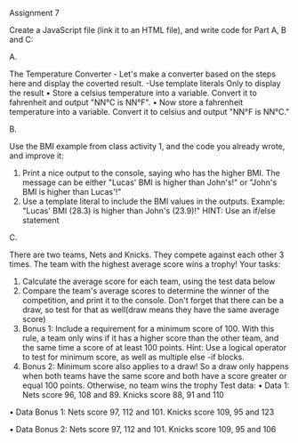Assignment 7

Create a JavaScript file (link it to an HTML file), and write code for Part A, B and C: 

A.

The Temperature Converter - Let's make a converter based on the steps here and display the coverted result. -Use template literals Only to display the result
• Store a celsius temperature into a variable. Convert it to fahrenheit and output "NN°C is NN°F".
• Now store a fahrenheit temperature into a variable. Convert it to celsius and output "NN°F is NN°C."

B.

Use the BMI example from class activity 1, and the code you already wrote, and improve it:
1. Print a nice output to the console, saying who has the higher BMI. The message can be either "Lucas' BMI is higher than John's!" or "John's BMI is higher than Lucas'!"
2. Use a template literal to include the BMI values in the outputs. Example: "Lucas' BMI (28.3) is higher than John's (23.9)!"
HINT: Use an if/else statement

C.

There are two teams, Nets and Knicks. They compete against each other 3 times. The team with the highest average score wins a trophy!
Your tasks:
1. Calculate the average score for each team, using the test data below
2. Compare the team's average scores to determine the winner of the competition,
and print it to the console. Don't forget that there can be a draw, so test for that
as well(draw means they have the same average score)
3. Bonus 1: Include a requirement for a minimum score of 100. With this rule, a team only wins if it has a higher score than the other team, and the same time a score of at least 100 points. Hint: Use a logical operator to test for minimum score, as well as multiple else -if blocks.
4. Bonus 2: Minimum score also applies to a draw! So a draw only happens when both teams have the same score and both have a score greater or equal 100 points. Otherwise, no team wins the trophy
Test data:
• Data 1: Nets score 96, 108 and 89. Knicks score 88, 91 and 110

• Data Bonus 1: Nets score 97, 112 and 101. Knicks score 109, 95 and 123

• Data Bonus 2: Nets score 97, 112 and 101. Knicks score 109, 95 and 106
